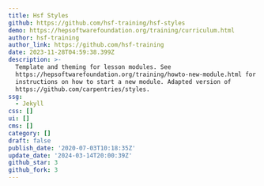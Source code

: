 ```yaml
---
title: Hsf Styles
github: https://github.com/hsf-training/hsf-styles
demo: https://hepsoftwarefoundation.org/training/curriculum.html
author: hsf-training
author_link: https://github.com/hsf-training
date: 2023-11-28T04:59:38.399Z
description: >-
  Template and theming for lesson modules. See
  https://hepsoftwarefoundation.org/training/howto-new-module.html for detailed
  instructions on how to start a new module. Adapted version of
  https://github.com/carpentries/styles.
ssg:
  - Jekyll
css: []
ui: []
cms: []
category: []
draft: false
publish_date: '2020-07-03T10:18:35Z'
update_date: '2024-03-14T20:00:39Z'
github_star: 3
github_fork: 3
---
```

